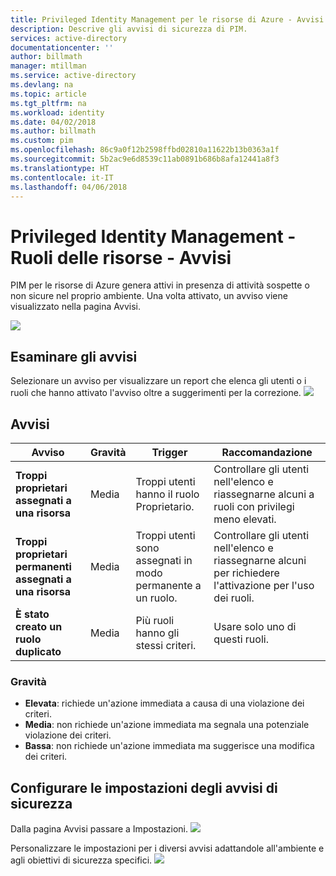 ```yaml
---
title: Privileged Identity Management per le risorse di Azure - Avvisi di sicurezza | Microsoft Docs
description: Descrive gli avvisi di sicurezza di PIM.
services: active-directory
documentationcenter: ''
author: billmath
manager: mtillman
ms.service: active-directory
ms.devlang: na
ms.topic: article
ms.tgt_pltfrm: na
ms.workload: identity
ms.date: 04/02/2018
ms.author: billmath
ms.custom: pim
ms.openlocfilehash: 86c9a0f12b2598ffbd02810a11622b13b0363a1f
ms.sourcegitcommit: 5b2ac9e6d8539c11ab0891b686b8afa12441a8f3
ms.translationtype: HT
ms.contentlocale: it-IT
ms.lasthandoff: 04/06/2018
---
```

# <a name="privileged-identity-management---resource-roles---alerts"></a>Privileged Identity Management - Ruoli delle risorse - Avvisi
PIM per le risorse di Azure genera attivi in presenza di attività sospette o non sicure nel proprio ambiente. Una volta attivato, un avviso viene visualizzato nella pagina Avvisi. 

![](media/azure-pim-resource-rbac/RBAC-alerts-home.png)

## <a name="review-alerts"></a>Esaminare gli avvisi
Selezionare un avviso per visualizzare un report che elenca gli utenti o i ruoli che hanno attivato l'avviso oltre a suggerimenti per la correzione.
![](media/azure-pim-resource-rbac/rbac-alert-info.png)

## <a name="alerts"></a>Avvisi
| Avviso | Gravità | Trigger | Raccomandazione |
| --- | --- | --- | --- |
| **Troppi proprietari assegnati a una risorsa** |Media |Troppi utenti hanno il ruolo Proprietario. |Controllare gli utenti nell'elenco e riassegnarne alcuni a ruoli con privilegi meno elevati. |
| **Troppi proprietari permanenti assegnati a una risorsa** |Media |Troppi utenti sono assegnati in modo permanente a un ruolo. |Controllare gli utenti nell'elenco e riassegnarne alcuni per richiedere l'attivazione per l'uso dei ruoli. |
| **È stato creato un ruolo duplicato** |Media |Più ruoli hanno gli stessi criteri. |Usare solo uno di questi ruoli. |


### <a name="severity"></a>Gravità
* **Elevata**: richiede un'azione immediata a causa di una violazione dei criteri. 
* **Media**: non richiede un'azione immediata ma segnala una potenziale violazione dei criteri.
* **Bassa**: non richiede un'azione immediata ma suggerisce una modifica dei criteri.

## <a name="configure-security-alert-settings"></a>Configurare le impostazioni degli avvisi di sicurezza
Dalla pagina Avvisi passare a Impostazioni.
![](media/azure-pim-resource-rbac/rbac-navigate-settings.png)

Personalizzare le impostazioni per i diversi avvisi adattandole all'ambiente e agli obiettivi di sicurezza specifici.
![](media/azure-pim-resource-rbac/rbac-alert-settings.png)
